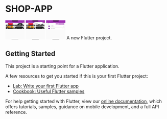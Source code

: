 # SHOP-APP
<!-- <img width="400" align='left' src="https://user-images.githubusercontent.com/72685035/161909863-6cb34cad-b599-4e92-b0e4-a4a21c61df94.png"> -->
<!-- ![ScreenShots](/assets/images/Simulator Screenshot - iPhone 14 Pro - 2023-06-03 at 23.42.04.png?raw=true "Screenshot 1") -->
<img src="/assets/images/Simulator Screenshot - iPhone 14 Pro - 2023-06-03 at 23.42.04.png" height="60" width="60" alt="SS" title="Employee Data title">
<img src="/assets/images/Simulator Screenshot - iPhone 14 Pro - 2023-06-03 at 23.42.26.png" height="60" width="60" alt="SS" title="Employee Data title">
<img src="assets/images/Simulator Screenshot - iPhone 14 Pro - 2023-06-03 at 23.42.44.png" height="60" width="60" alt="SS" title="Employee Data title">
A new Flutter project.

## Getting Started

This project is a starting point for a Flutter application.

A few resources to get you started if this is your first Flutter project:

- [Lab: Write your first Flutter app](https://flutter.dev/docs/get-started/codelab)
- [Cookbook: Useful Flutter samples](https://flutter.dev/docs/cookbook)

For help getting started with Flutter, view our
[online documentation](https://flutter.dev/docs), which offers tutorials,
samples, guidance on mobile development, and a full API reference.
